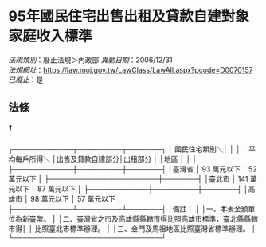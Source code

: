 # 95年國民住宅出售出租及貸款自建對象家庭收入標準

*法規類別*：廢止法規＞內政部
*異動日期*：2006/12/31  
*法規網址*：https://law.moj.gov.tw/LawClass/LawAll.aspx?pcode=D0070157
*已廢止*：是


## 法條
##### 1
┌────────────┬─────────┬───────┐
│          國民住宅類別＼│                  │              │
│    平均每戶所得＼      │出售及貸款自建部分│出租部分      │
│地區                    │                  │              │
├────────────┼─────────┼───────┤
│臺灣省                  │     93 萬元以下  │ 52 萬元以下  │
├────────────┼─────────┼───────┤
│臺北市                  │    141 萬元以下  │ 87 萬元以下  │
├────────────┼─────────┼───────┤
│高雄市                  │     98 萬元以下  │ 57 萬元以下  │
├────────────┴─────────┴───────┤
│備註：                                                      │
│一、本表金額單位為新臺幣。                                  │
│二、臺灣省之市及高雄縣縣轄市得比照高雄市標準，臺北縣縣轄市得│
│    比照臺北市標準辦理。                                    │
│三、金門及馬祖地區比照臺灣省標準辦理。                      │
└──────────────────────────────┘


